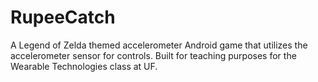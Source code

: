 # RupeeCatch
A Legend of Zelda themed accelerometer Android game that utilizes the accelerometer sensor for controls. Built for teaching purposes for the Wearable Technologies class at UF. 
